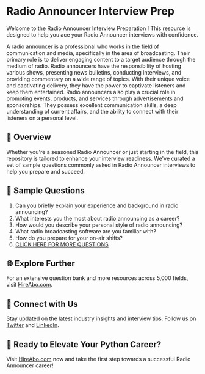 # Radio Announcer Interview Prep

Welcome to the Radio Announcer Interview Preparation ! This resource is designed to help you ace your Radio Announcer interviews with confidence.

A radio announcer is a professional who works in the field of communication and media, specifically in the area of broadcasting. Their primary role is to deliver engaging content to a target audience through the medium of radio. Radio announcers have the responsibility of hosting various shows, presenting news bulletins, conducting interviews, and providing commentary on a wide range of topics. With their unique voice and captivating delivery, they have the power to captivate listeners and keep them entertained. Radio announcers also play a crucial role in promoting events, products, and services through advertisements and sponsorships. They possess excellent communication skills, a deep understanding of current affairs, and the ability to connect with their listeners on a personal level.

## 🚀 Overview

Whether you're a seasoned Radio Announcer or just starting in the field, this repository is tailored to enhance your interview readiness. We've curated a set of sample questions commonly asked in Radio Announcer interviews to help you prepare and succeed.

## 📝 Sample Questions

1. Can you briefly explain your experience and background in radio announcing?
2. What interests you the most about radio announcing as a career?
3. How would you describe your personal style of radio announcing?
4. What radio broadcasting software are you familiar with?
5. How do you prepare for your on-air shifts?
6. [CLICK HERE FOR MORE QUESTIONS](https://hireabo.com/job/8_2_21/Radio%20Announcer)

## 🌐 Explore Further

For an extensive question bank and more resources across 5,000 fields, visit [HireAbo.com](https://www.hireabo.com).

## 📱 Connect with Us

Stay updated on the latest industry insights and interview tips. Follow us on [Twitter](https://twitter.com/hireabo) and [LinkedIn](https://www.linkedin.com/in/hire-abo-3609972a8/).

## 🚀 Ready to Elevate Your Python Career?

Visit [HireAbo.com](https://www.hireabo.com) now and take the first step towards a successful Radio Announcer career!